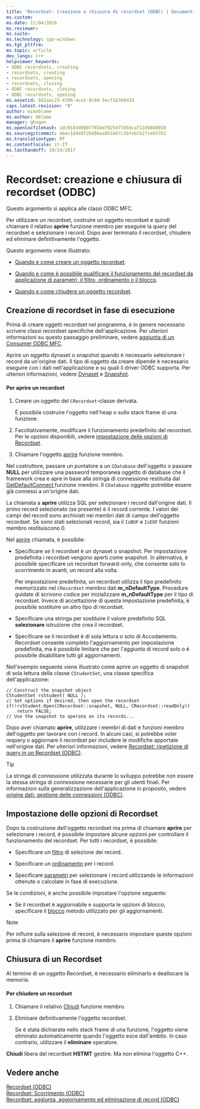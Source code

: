 ```yaml
---
title: 'Recordset: Creazione e chiusura di recordset (ODBC) | Documenti Microsoft'
ms.custom: 
ms.date: 11/04/2016
ms.reviewer: 
ms.suite: 
ms.technology: cpp-windows
ms.tgt_pltfrm: 
ms.topic: article
dev_langs: C++
helpviewer_keywords:
- ODBC recordsets, creating
- recordsets, creating
- recordsets, opening
- recordsets, closing
- ODBC recordsets, closing
- ODBC recordsets, opening
ms.assetid: 8d2aac23-4396-4ce2-8c60-5ecf1b360d3d
caps.latest.revision: "8"
author: mikeblome
ms.author: mblome
manager: ghogen
ms.openlocfilehash: 1dc9183d9007703de7025d77d5dcaf22d9860850
ms.sourcegitcommit: ebec1d449f2bd98aa851667c2bfeb7e27ce657b2
ms.translationtype: MT
ms.contentlocale: it-IT
ms.lasthandoff: 10/24/2017
---
```

# <a name="recordset-creating-and-closing-recordsets-odbc"></a>Recordset: creazione e chiusura di recordset (ODBC)
Questo argomento si applica alle classi ODBC MFC.  
  
 Per utilizzare un recordset, costruire un oggetto recordset e quindi chiamare il relativo **aprire** funzione membro per eseguire la query del recordset e selezionare i record. Dopo aver terminato il recordset, chiudere ed eliminare definitivamente l'oggetto.  
  
 Questo argomento viene illustrato:  
  
-   [Quando e come creare un oggetto recordset](#_core_creating_recordsets_at_run_time).  
  
-   [Quando e come è possibile qualificare il funzionamento del recordset da applicazione di parametri, il filtro, ordinamento o il blocco](#_core_setting_recordset_options).  
  
-   [Quando e come chiudere un oggetto recordset](#_core_closing_a_recordset).  
  
##  <a name="_core_creating_recordsets_at_run_time"></a>Creazione di recordset in fase di esecuzione  
 Prima di creare oggetti recordset nel programma, è in genere necessario scrivere classi recordset specifiche dell'applicazione. Per ulteriori informazioni su questo passaggio preliminare, vedere [aggiunta di un Consumer ODBC MFC](../../mfc/reference/adding-an-mfc-odbc-consumer.md).  
  
 Aprire un oggetto dynaset o snapshot quando è necessario selezionare i record da un'origine dati. Il tipo di oggetto da creare dipende è necessario eseguire con i dati nell'applicazione e su quali il driver ODBC supporta. Per ulteriori informazioni, vedere [Dynaset](../../data/odbc/dynaset.md) e [Snapshot](../../data/odbc/snapshot.md).  
  
#### <a name="to-open-a-recordset"></a>Per aprire un recordset  
  
1.  Creare un oggetto del `CRecordset`-classe derivata.  
  
     È possibile costruire l'oggetto nell'heap o sullo stack frame di una funzione.  
  
2.  Facoltativamente, modificare il funzionamento predefinito del recordset. Per le opzioni disponibili, vedere [impostazione delle opzioni di Recordset](#_core_setting_recordset_options).  
  
3.  Chiamare l'oggetto [aprire](../../mfc/reference/crecordset-class.md#open) funzione membro.  
  
 Nel costruttore, passare un puntatore a un `CDatabase` dell'oggetto o passare **NULL** per utilizzare una password temporanea oggetto di database che il framework crea e apre in base alla stringa di connessione restituita dal [GetDefaultConnect ](../../mfc/reference/crecordset-class.md#getdefaultconnect) funzione membro. Il `CDatabase` oggetto potrebbe essere già connessi a un'origine dati.  
  
 La chiamata a **aprire** utilizza SQL per selezionare i record dall'origine dati. Il primo record selezionato (se presente) è il record corrente. I valori dei campi del record sono archiviati nei membri dati di campo dell'oggetto recordset. Se sono stati selezionati record, sia il `IsBOF` e `IsEOF` funzioni membro restituiscono 0.  
  
 Nel [aprire](../../mfc/reference/crecordset-class.md#open) chiamata, è possibile:  
  
-   Specificare se il recordset è un dynaset o snapshot. Per impostazione predefinita i recordset vengono aperti come snapshot. In alternativa, è possibile specificare un recordset forward-only, che consente solo lo scorrimento in avanti, un record alla volta.  
  
     Per impostazione predefinita, un recordset utilizza il tipo predefinito memorizzato nel `CRecordset` membro dati **m_nDefaultType**. Procedure guidate di scrivono codice per inizializzare **m_nDefaultType** per il tipo di recordset. Invece di accettazione di questa impostazione predefinita, è possibile sostituire un altro tipo di recordset.  
  
-   Specificare una stringa per sostituire il valore predefinito SQL **selezionare** istruzione che crea il recordset.  
  
-   Specificare se il recordset è di sola lettura o solo di Accodamento. Recordset consente completo l'aggiornamento per impostazione predefinita, ma è possibile limitare che per l'aggiunta di record solo o è possibile disabilitare tutti gli aggiornamenti.  
  
 Nell'esempio seguente viene illustrato come aprire un oggetto di snapshot di sola lettura della classe `CStudentSet`, una classe specifica dell'applicazione:  
  
```  
// Construct the snapshot object  
CStudentSet rsStudent( NULL );  
// Set options if desired, then open the recordset  
if(!rsStudent.Open(CRecordset::snapshot, NULL, CRecordset::readOnly))  
    return FALSE;  
// Use the snapshot to operate on its records...  
```  
  
 Dopo aver chiamato **aprire**, utilizzare i membri di dati e funzioni membro dell'oggetto per lavorare con i record. In alcuni casi, si potrebbe voler requery o aggiornare il recordset per includere le modifiche apportate nell'origine dati. Per ulteriori informazioni, vedere [Recordset: ripetizione di query in un Recordset (ODBC)](../../data/odbc/recordset-requerying-a-recordset-odbc.md).  
  
> [!TIP]
>  La stringa di connessione utilizzata durante lo sviluppo potrebbe non essere la stessa stringa di connessione necessarie per gli utenti finali. Per informazioni sulla generalizzazione dell'applicazione in proposito, vedere [origine dati: gestione delle connessioni (ODBC)](../../data/odbc/data-source-managing-connections-odbc.md).  
  
##  <a name="_core_setting_recordset_options"></a>Impostazione delle opzioni di Recordset  
 Dopo la costruzione dell'oggetto recordset ma prima di chiamare **aprire** per selezionare i record, è possibile impostare alcune opzioni per controllare il funzionamento del recordset. Per tutti i recordset, è possibile:  
  
-   Specificare un [filtro](../../data/odbc/recordset-filtering-records-odbc.md) di selezione dei record.  
  
-   Specificare un [ordinamento](../../data/odbc/recordset-sorting-records-odbc.md) per i record.  
  
-   Specificare [parametri](../../data/odbc/recordset-parameterizing-a-recordset-odbc.md) per selezionare i record utilizzando le informazioni ottenute o calcolate in fase di esecuzione.  
  
 Se le condizioni, è anche possibile impostare l'opzione seguente:  
  
-   Se il recordset è aggiornabile e supporta le opzioni di blocco, specificare il [blocco](../../data/odbc/recordset-locking-records-odbc.md) metodo utilizzato per gli aggiornamenti.  
  
> [!NOTE]
>  Per influire sulla selezione di record, è necessario impostare queste opzioni prima di chiamare il **aprire** funzione membro.  
  
##  <a name="_core_closing_a_recordset"></a>Chiusura di un Recordset  
 Al termine di un oggetto Recordset, è necessario eliminarlo e deallocare la memoria.  
  
#### <a name="to-close-a-recordset"></a>Per chiudere un recordset  
  
1.  Chiamare il relativo [Chiudi](../../mfc/reference/crecordset-class.md#close) funzione membro.  
  
2.  Eliminare definitivamente l'oggetto recordset.  
  
     Se è stata dichiarata nello stack frame di una funzione, l'oggetto viene eliminato automaticamente quando l'oggetto esce dall'ambito. In caso contrario, utilizzare il **eliminare** operatore.  
  
 **Chiudi** libera del recordset **HSTMT** gestire. Ma non elimina l'oggetto C++.  
  
## <a name="see-also"></a>Vedere anche  
 [Recordset (ODBC)](../../data/odbc/recordset-odbc.md)   
 [Recordset: Scorrimento (ODBC)](../../data/odbc/recordset-scrolling-odbc.md)   
 [Recordset: aggiunta, aggiornamento ed eliminazione di record (ODBC)](../../data/odbc/recordset-adding-updating-and-deleting-records-odbc.md)
